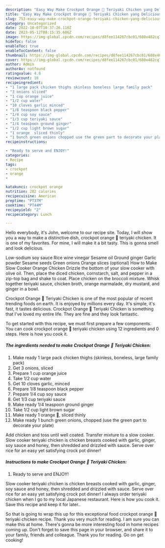 ```yaml
---
description: "Easy Way Make Crockpot Orange 🍊 Teriyaki Chicken yang Delicious"
title: "Easy Way Make Crockpot Orange 🍊 Teriyaki Chicken yang Delicious"
slug: 753-easy-way-make-crockpot-orange-teriyaki-chicken-yang-delicious
category: Uncategorized
date: 2022-10-07T10:37:26.110Z
date: 2023-05-12T08:15:35.686Z
image: https://img-global.cpcdn.com/recipes/d8fee114267cbc01/680x482cq70/crockpot-orange-teriyaki-chicken-recipe-main-photo.jpg
hideToc: false
enableToc: true
enableTocContent: false
thumbnail: https://img-global.cpcdn.com/recipes/d8fee114267cbc01/680x482cq70/crockpot-orange-teriyaki-chicken-recipe-main-photo.jpg
cover: https://img-global.cpcdn.com/recipes/d8fee114267cbc01/680x482cq70/crockpot-orange-teriyaki-chicken-recipe-main-photo.jpg
author: Admin
authorAv: notfound
ratingvalue: 4.8
reviewcount: 16
recipeingredient:
- "1 large pack chicken thighs skinless boneless large family pack"
- "3 onions sliced"
- "1 cup orange juice"
- "1/2 cup water"
- "10 cloves garlic minced"
- "1/8 teaspoon black pepper"
- "1/4 cup soy sauce"
- "1/3 cup teriyaki sauce"
- "1/4 teaspoon ground ginger"
- "1/2 cup light brown sugar"
- "1 orange  sliced thinly"
- "1 bunch green onions chopped use the green part to decorate your plate"
recipeinstructions:

- "Ready to serve and ENJOY!"
categories:
- Recipe
tags:
- crockpot
- orange
- 

katakunci: crockpot orange  
nutrition: 282 calories
recipecuisine: American
preptime: "PT37M"
cooktime: "PT44M"
recipeyield: "2"
recipecategory: Lunch

---
```



Hello everybody, it's John, welcome to our recipe site. Today, I will show you a way to make a distinctive dish, crockpot orange 🍊 teriyaki chicken. It is one of my favorites. For mine, I will make it a bit tasty. This is gonna smell and look delicious.

Low-sodium soy sauce Rice wine vinegar Sesame oil Ground ginger Garlic powder Sesame seeds Green onions Orange slices (optional) How to Make Slow Cooker Orange Chicken Drizzle the bottom of your slow cooker with olive oil. Then, place the diced chicken, cornstarch, salt, and pepper in a zip-top bag and shake to coat. Place chicken on the broccoli mixture. Whisk together teriyaki sauce, chicken broth, orange marmalade, dry mustard, and ginger in a bowl.

Crockpot Orange 🍊 Teriyaki Chicken is one of the most popular of recent trending foods on earth. It is enjoyed by millions every day. It's simple, it's fast, it tastes delicious. Crockpot Orange 🍊 Teriyaki Chicken is something that I've loved my entire life. They are fine and they look fantastic.


To get started with this recipe, we must first prepare a few components. You can cook crockpot orange 🍊 teriyaki chicken using 12 ingredients and 0 steps. Here is how you cook it.

<!--inarticleads1-->

##### The ingredients needed to make Crockpot Orange 🍊 Teriyaki Chicken:

1. Make ready 1 large pack chicken thighs (skinless, boneless, large family pack)
1. Get 3 onions, sliced
1. Prepare 1 cup orange juice
1. Take 1/2 cup water
1. Get 10 cloves garlic, minced
1. Prepare 1/8 teaspoon black pepper
1. Prepare 1/4 cup soy sauce
1. Get 1/3 cup teriyaki sauce
1. Make ready 1/4 teaspoon ground ginger
1. Take 1/2 cup light brown sugar
1. Make ready 1 orange 🍊, sliced thinly
1. Make ready 1 bunch green onions, chopped (use the green part to decorate your plate)


Add chicken and toss until well coated. Transfer mixture to a slow cooker. Slow cooker teriyaki chicken is chicken breasts cooked with garlic, ginger, soy sauce and honey, then shredded and drizzled with sauce. Serve over rice for an easy yet satisfying crock pot dinner! 

<!--inarticleads2-->

##### Instructions to make Crockpot Orange 🍊 Teriyaki Chicken:


1. Ready to serve and ENJOY!

Slow cooker teriyaki chicken is chicken breasts cooked with garlic, ginger, soy sauce and honey, then shredded and drizzled with sauce. Serve over rice for an easy yet satisfying crock pot dinner! I always order teriyaki chicken when I go to my local Japanese restaurant. Here is how you cook it. Save this recipe and keep it for later.. 

So that is going to wrap this up for this exceptional food crockpot orange 🍊 teriyaki chicken recipe. Thank you very much for reading. I am sure you can make this at home. There's gonna be more interesting food in home recipes coming up. Don't forget to save this page in your browser, and share it to your family, friends and colleague. Thank you for reading. Go on get cooking!
